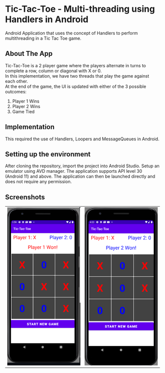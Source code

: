 # Tic-Tac-Toe - Multi-threading using Handlers in Android 
Android Application that uses the concept of Handlers to perform multithreading in a Tic Tac Toe game.

## About The App
Tic-Tac-Toe is a 2 player game where the players alternate in turns to complete a row, column or diagonal with X or 0. <br>
In this implementation, we have two threads that play the game against each other. <br>
At the end of the game, the UI is updated with either of the 3 possible outcomes:
1. Player 1 Wins
2. Player 2 Wins
3. Game Tied

## Implementation
This required the use of Handlers, Loopers and MessageQueues in Android.

## Setting up the environment
After cloning the repository, import the project into Android Studio. Setup an emulator using AVD manager. The application supports API level 30 (Android 11) and above. The application can then be launched directly and does not require any permission.

## Screenshots
<table>
    <tr>
        <td>
            <img src="images/Player-1.png" width="300"/>
        </td>
        <td>
            <img src="images/Player-2.png" width="300"/>
        </td>
    </tr>
</table>
